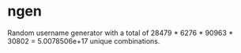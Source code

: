 # ngen
Random username generator with a total of 28479 * 6276 * 90963 * 30802 = 5.0078506e+17 unique combinations.
